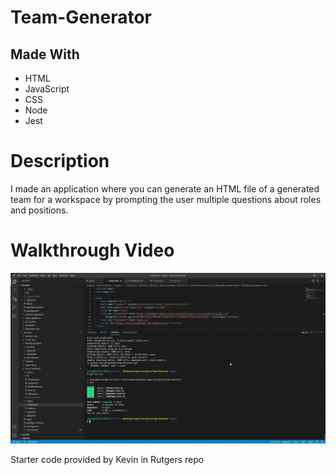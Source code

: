# Team-Generator

## Made With
  * HTML
  * JavaScript
  * CSS
  * Node
  * Jest

# Description
I made an application where you can generate an HTML file of a generated team for a workspace by prompting the user multiple questions about roles and positions.

# Walkthrough Video

![](./gif/Team-generator-app-video.gif)

Starter code provided by Kevin in Rutgers repo
